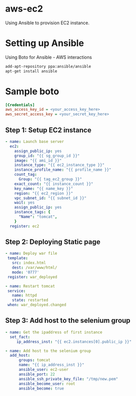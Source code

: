 # aws-ec2

Using Ansible to provision EC2 instance.

# Setting up Ansible
Using Boto for Ansible - AWS interactions

```bash
add-apt-repository ppa:ansible/ansible
apt-get install ansible
```
# Sample boto

```ini
[Credentials]
aws_access_key_id = <your_access_key_here>
aws_secret_access_key = <your_secret_key_here>
```
## Step 1: Setup EC2 instance

``` yaml
- name: Launch base server
  ec2:
    assign_public_ip: yes
    group_id: "{{ sg_group_id }}"
    image: "{{ ami_id }}"
    instance_type: "{{ ec2_instance_type }}"
    instance_profile_name: "{{ profile_name }}"
    count_tag: 
      Group: "{{ tag_ec2_group }}"
    exact_count: "{{ instance_count }}"
    key_name: "{{ name_key }}"
    region: "{{ ec2_region }}"
    vpc_subnet_id: "{{ subnet_id }}"
    wait: yes
    assign_public_ip: yes
    instance_tags: {
      "Name": "tomcat",
    }
  register: ec2
 ```
 ## Step 2: Deploying Static page
 
 ``` yaml
 - name: Deploy war file
  template:
    src: index.html
    dest: /var/www/html/
    mode: '0777'
  register: war_deployed
 
- name: Restart tomcat
  service:
    name: httpd
    state: restarted
  when: war_deployed.changed
```
## Step 3: Add host to the selenium group

``` yaml
- name: Get the ipaddress of first instance
  set_fact:
     ip_address_inst: "{{ ec2.instances[0].public_ip }}"

- name: Add host to the selenium group
  add_host:
      groups: tomcat
      name: "{{ ip_address_inst }}"
      ansible_user: ec2-user
      ansible_port: 22
      ansible_ssh_private_key_file: "/tmp/new.pem"
      ansible_become_user: root
      ansible_become: true
 ```
  
